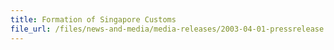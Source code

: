 ```yaml
---
title: Formation of Singapore Customs
file_url: /files/news-and-media/media-releases/2003-04-01-pressrelease.pdf
---
```

